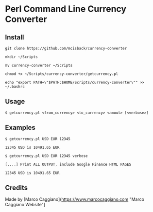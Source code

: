 # Perl Command Line Currency Converter


## Install

    git clone https://github.com/mcisback/currency-converter
    
    mkdir ~/Scripts

    mv currency-converter ~/Scripts

    chmod +x ~/Scripts/currency-converter/getcurrency.pl

    echo "export PATH=\"$PATH:$HOME/Scripts/currency-converter\"" >> ~/.bashrc

## Usage

    $ getcurrency.pl <from_currency> <to_currency> <amout> [<verbose>]

## Examples

    $ getcurrency.pl USD EUR 12345
    
    12345 USD is 10491.65 EUR

    $ getcurrency.pl USD EUR 12345 verbose

    [....] Print ALL OUTPUT, include Google Finance HTML PAGES

    12345 USD is 10491.65 EUR

## Credits

Made by [Marco Caggiano](https://www.marcocaggiano.com "Marco Caggiano Website"]


